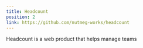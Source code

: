 ```yaml
---
title: Headcount
position: 2
link: https://github.com/nutmeg-works/headcount
---
```


Headcount is a web product that helps manage teams
